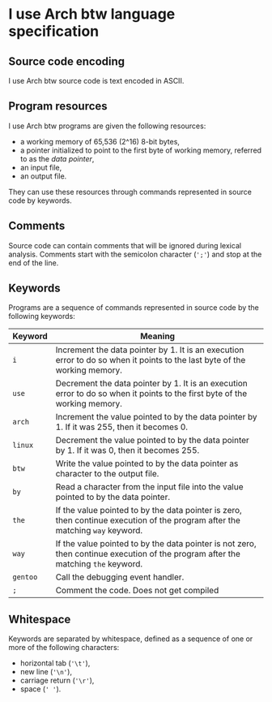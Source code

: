 # I use Arch btw language specification

## Source code encoding

I use Arch btw source code is text encoded in ASCII.

## Program resources

I use Arch btw programs are given the following resources:

- a working memory of 65,536 (2^16) 8-bit bytes,
- a pointer initialized to point to the first byte of working memory,
  referred to as the *data pointer*,
- an input file,
- an output file.

They can use these resources through commands represented in source code by
keywords.

## Comments

Source code can contain comments that will be ignored during lexical
analysis. Comments start with the semicolon character (`';'`) and stop at the
end of the line.

## Keywords

Programs are a sequence of commands represented in source code by the following
keywords:

| Keyword  | Meaning                                                                                                                           |
|----------|-----------------------------------------------------------------------------------------------------------------------------------|
| `i`      | Increment the data pointer by 1. It is an execution error to do so when it points to the last byte of the working memory.         |
| `use`    | Decrement the data pointer by 1. It is an execution error to do so when it points to the first byte of the working memory.        |
| `arch`   | Increment the value pointed to by the data pointer by 1. If it was 255, then it becomes 0.                                        |
| `linux`  | Decrement the value pointed to by the data pointer by 1. If it was 0, then it becomes 255.                                        |
| `btw`    | Write the value pointed to by the data pointer as character to the output file.                                                   |
| `by`     | Read a character from the input file into the value pointed to by the data pointer.                                               |
| `the`    | If the value pointed to by the data pointer is zero, then continue execution of the program after the matching `way` keyword.     |
| `way`    | If the value pointed to by the data pointer is not zero, then continue execution of the program after the matching `the` keyword. |
| `gentoo` | Call the debugging event handler.                                                                                                 |
| `;`      | Comment the code. Does not get compiled                                                                                           |
## Whitespace

Keywords are separated by whitespace, defined as a sequence of one or more
of the following characters:

- horizontal tab (`'\t'`),
- new line (`'\n'`),
- carriage return (`'\r'`),
- space (`' '`).
